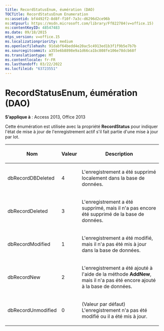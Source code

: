 ```yaml
---
title: RecordStatusEnum, éumération (DAO)
TOCTitle: RecordStatusEnum Enumeration
ms:assetid: bf4492f2-8d8f-f10f-7a3c-d6296d2ce96b
ms:mtpsurl: https://msdn.microsoft.com/library/Ff822784(v=office.15)
ms:contentKeyID: 48547483
ms.date: 09/18/2015
mtps_version: v=office.15
ms.localizationpriority: medium
ms.openlocfilehash: 91dabf64bedd4e20ac5c4913ed1b3f1f9b5e7b7b
ms.sourcegitcommit: a355e6b8898e9a1d66ca1bc808fe106e78dcb68f
ms.translationtype: MT
ms.contentlocale: fr-FR
ms.lasthandoff: 03/22/2022
ms.locfileid: "63723551"
---
```

# <a name="recordstatusenum-enumeration-dao"></a>RecordStatusEnum, éumération (DAO)


**S’applique à** : Access 2013, Office 2013

Cette énumération est utilisée avec la propriété **RecordStatus** pour indiquer l'état de mise à jour de l'enregistrement actif s'il fait partie d'une mise à jour par lot.

<table>
<colgroup>
<col />
<col />
<col />
</colgroup>
<thead>
<tr class="header">
<th><p>Nom</p></th>
<th><p>Valeur</p></th>
<th><p>Description</p></th>
</tr>
</thead>
<tbody>
<tr class="odd">
<td><p>dbRecordDBDeleted</p></td>
<td><p>4</p></td>
<td><p>L'enregistrement a été supprimé localement dans la base de données.</p></td>
</tr>
<tr class="even">
<td><p>dbRecordDeleted</p></td>
<td><p>3</p></td>
<td><p>L'enregistrement a été supprimé, mais il n'a pas encore été supprimé de la base de données.</p></td>
</tr>
<tr class="odd">
<td><p>dbRecordModified</p></td>
<td><p>1</p></td>
<td><p>L'enregistrement a été modifié, mais il n'a pas été mis à jour dans la base de données.</p></td>
</tr>
<tr class="even">
<td><p>dbRecordNew</p></td>
<td><p>2</p></td>
<td><p>L'enregistrement a été ajouté à l'aide de la méthode <strong>AddNew</strong>, mais il n'a pas été encore ajouté à la base de données.</p></td>
</tr>
<tr class="odd">
<td><p>dbRecordUnmodified</p></td>
<td><p>0</p></td>
<td><p>(Valeur par défaut) L'enregistrement n'a pas été modifié ou il a été mis à jour.</p></td>
</tr>
</tbody>
</table>

